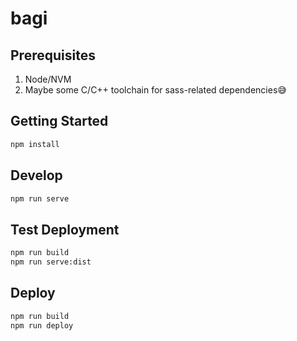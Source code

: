 # bagi

## Prerequisites

1. Node/NVM
2. Maybe some C/C++ toolchain for sass-related dependencies:sweat_smile:

## Getting Started

```bash
npm install
```

## Develop
```bash
npm run serve
```

## Test Deployment

```bash
npm run build
npm run serve:dist
```

## Deploy

```bash
npm run build
npm run deploy
```
